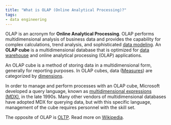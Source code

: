 ```yaml
---
title: "What is OLAP (Online Analytical Processing)?"
tags:
- data engineering
---
```


OLAP is an acronym for **Online Analytical Processing**. OLAP performs multidimensional analysis of business data and provides the capability for complex calculations, trend analysis, and sophisticated [data modeling](term/data%20modeling.md). An **OLAP cube** is a multidimensional database that is optimized for [data warehouse](term/data%20warehouse.md) and online analytical processing (OLAP) applications. 

An OLAP cube is a method of storing data in a multidimensional form, generally for reporting purposes. In OLAP cubes, data ([Measures](term/metric.md)) are categorized by [dimensions](term/dimensions.md). 

In order to manage and perform processes with an OLAP cube, Microsoft developed a query language, known as [multidimensional expressions (MDX)](https://learn.microsoft.com/en-us/analysis-services/multidimensional-models/mdx/), in the late 1990s.  Many other vendors of multidimensional databases have adopted MDX for querying data, but with this specific language, management of the cube requires personnel with the skill set.

The opposite of OLAP is [OLTP](term/oltp%20(online%20transactional%20processing).md). Read more on [Wikipedia](https://en.wikipedia.org/wiki/Online_analytical_processing).